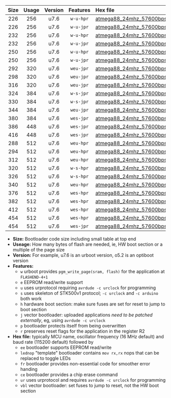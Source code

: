 |Size|Usage|Version|Features|Hex file|
|:-:|:-:|:-:|:-:|:--|
|226|256|u7.6|`w-u-hpr`|[atmega88_24mhz_57600bps_ur.hex](https://raw.githubusercontent.com/stefanrueger/urboot/main/bootloaders/atmega88/fcpu_24mhz/57600_bps/atmega88_24mhz_57600bps_ur.hex)|
|226|256|u7.6|`w-u-jpr`|[atmega88_24mhz_57600bps_ur_vbl.hex](https://raw.githubusercontent.com/stefanrueger/urboot/main/bootloaders/atmega88/fcpu_24mhz/57600_bps/atmega88_24mhz_57600bps_ur_vbl.hex)|
|232|256|u7.6|`w-u-hpr`|[atmega88_24mhz_57600bps_lednop_ur.hex](https://raw.githubusercontent.com/stefanrueger/urboot/main/bootloaders/atmega88/fcpu_24mhz/57600_bps/atmega88_24mhz_57600bps_lednop_ur.hex)|
|232|256|u7.6|`w-u-jpr`|[atmega88_24mhz_57600bps_lednop_ur_vbl.hex](https://raw.githubusercontent.com/stefanrueger/urboot/main/bootloaders/atmega88/fcpu_24mhz/57600_bps/atmega88_24mhz_57600bps_lednop_ur_vbl.hex)|
|250|256|u7.6|`w-u-hpr`|[atmega88_24mhz_57600bps_lednop_fr_ur.hex](https://raw.githubusercontent.com/stefanrueger/urboot/main/bootloaders/atmega88/fcpu_24mhz/57600_bps/atmega88_24mhz_57600bps_lednop_fr_ur.hex)|
|250|256|u7.6|`w-u-jpr`|[atmega88_24mhz_57600bps_lednop_fr_ur_vbl.hex](https://raw.githubusercontent.com/stefanrueger/urboot/main/bootloaders/atmega88/fcpu_24mhz/57600_bps/atmega88_24mhz_57600bps_lednop_fr_ur_vbl.hex)|
|292|320|u7.6|`weu-jpr`|[atmega88_24mhz_57600bps_ee_ur_vbl.hex](https://raw.githubusercontent.com/stefanrueger/urboot/main/bootloaders/atmega88/fcpu_24mhz/57600_bps/atmega88_24mhz_57600bps_ee_ur_vbl.hex)|
|298|320|u7.6|`weu-jpr`|[atmega88_24mhz_57600bps_ee_lednop_ur_vbl.hex](https://raw.githubusercontent.com/stefanrueger/urboot/main/bootloaders/atmega88/fcpu_24mhz/57600_bps/atmega88_24mhz_57600bps_ee_lednop_ur_vbl.hex)|
|316|320|u7.6|`weu-jpr`|[atmega88_24mhz_57600bps_ee_lednop_fr_ur_vbl.hex](https://raw.githubusercontent.com/stefanrueger/urboot/main/bootloaders/atmega88/fcpu_24mhz/57600_bps/atmega88_24mhz_57600bps_ee_lednop_fr_ur_vbl.hex)|
|324|384|u7.6|`w-s-jpr`|[atmega88_24mhz_57600bps_vbl.hex](https://raw.githubusercontent.com/stefanrueger/urboot/main/bootloaders/atmega88/fcpu_24mhz/57600_bps/atmega88_24mhz_57600bps_vbl.hex)|
|330|384|u7.6|`w-s-jpr`|[atmega88_24mhz_57600bps_lednop_vbl.hex](https://raw.githubusercontent.com/stefanrueger/urboot/main/bootloaders/atmega88/fcpu_24mhz/57600_bps/atmega88_24mhz_57600bps_lednop_vbl.hex)|
|344|384|u7.6|`weu-jpr`|[atmega88_24mhz_57600bps_ee_lednop_fr_ce_ur_vbl.hex](https://raw.githubusercontent.com/stefanrueger/urboot/main/bootloaders/atmega88/fcpu_24mhz/57600_bps/atmega88_24mhz_57600bps_ee_lednop_fr_ce_ur_vbl.hex)|
|380|384|u7.6|`wes-jpr`|[atmega88_24mhz_57600bps_ee_vbl.hex](https://raw.githubusercontent.com/stefanrueger/urboot/main/bootloaders/atmega88/fcpu_24mhz/57600_bps/atmega88_24mhz_57600bps_ee_vbl.hex)|
|386|448|u7.6|`wes-jpr`|[atmega88_24mhz_57600bps_ee_lednop_vbl.hex](https://raw.githubusercontent.com/stefanrueger/urboot/main/bootloaders/atmega88/fcpu_24mhz/57600_bps/atmega88_24mhz_57600bps_ee_lednop_vbl.hex)|
|416|448|u7.6|`wes-jpr`|[atmega88_24mhz_57600bps_ee_lednop_fr_vbl.hex](https://raw.githubusercontent.com/stefanrueger/urboot/main/bootloaders/atmega88/fcpu_24mhz/57600_bps/atmega88_24mhz_57600bps_ee_lednop_fr_vbl.hex)|
|288|512|u7.6|`weu-hpr`|[atmega88_24mhz_57600bps_ee_ur.hex](https://raw.githubusercontent.com/stefanrueger/urboot/main/bootloaders/atmega88/fcpu_24mhz/57600_bps/atmega88_24mhz_57600bps_ee_ur.hex)|
|294|512|u7.6|`weu-hpr`|[atmega88_24mhz_57600bps_ee_lednop_ur.hex](https://raw.githubusercontent.com/stefanrueger/urboot/main/bootloaders/atmega88/fcpu_24mhz/57600_bps/atmega88_24mhz_57600bps_ee_lednop_ur.hex)|
|312|512|u7.6|`weu-hpr`|[atmega88_24mhz_57600bps_ee_lednop_fr_ur.hex](https://raw.githubusercontent.com/stefanrueger/urboot/main/bootloaders/atmega88/fcpu_24mhz/57600_bps/atmega88_24mhz_57600bps_ee_lednop_fr_ur.hex)|
|320|512|u7.6|`w-s-hpr`|[atmega88_24mhz_57600bps.hex](https://raw.githubusercontent.com/stefanrueger/urboot/main/bootloaders/atmega88/fcpu_24mhz/57600_bps/atmega88_24mhz_57600bps.hex)|
|326|512|u7.6|`w-s-hpr`|[atmega88_24mhz_57600bps_lednop.hex](https://raw.githubusercontent.com/stefanrueger/urboot/main/bootloaders/atmega88/fcpu_24mhz/57600_bps/atmega88_24mhz_57600bps_lednop.hex)|
|340|512|u7.6|`weu-hpr`|[atmega88_24mhz_57600bps_ee_lednop_fr_ce_ur.hex](https://raw.githubusercontent.com/stefanrueger/urboot/main/bootloaders/atmega88/fcpu_24mhz/57600_bps/atmega88_24mhz_57600bps_ee_lednop_fr_ce_ur.hex)|
|376|512|u7.6|`wes-hpr`|[atmega88_24mhz_57600bps_ee.hex](https://raw.githubusercontent.com/stefanrueger/urboot/main/bootloaders/atmega88/fcpu_24mhz/57600_bps/atmega88_24mhz_57600bps_ee.hex)|
|382|512|u7.6|`wes-hpr`|[atmega88_24mhz_57600bps_ee_lednop.hex](https://raw.githubusercontent.com/stefanrueger/urboot/main/bootloaders/atmega88/fcpu_24mhz/57600_bps/atmega88_24mhz_57600bps_ee_lednop.hex)|
|412|512|u7.6|`wes-hpr`|[atmega88_24mhz_57600bps_ee_lednop_fr.hex](https://raw.githubusercontent.com/stefanrueger/urboot/main/bootloaders/atmega88/fcpu_24mhz/57600_bps/atmega88_24mhz_57600bps_ee_lednop_fr.hex)|
|454|512|u7.6|`wes-hpr`|[atmega88_24mhz_57600bps_ee_lednop_fr_ce.hex](https://raw.githubusercontent.com/stefanrueger/urboot/main/bootloaders/atmega88/fcpu_24mhz/57600_bps/atmega88_24mhz_57600bps_ee_lednop_fr_ce.hex)|
|454|512|u7.6|`wes-jpr`|[atmega88_24mhz_57600bps_ee_lednop_fr_ce_vbl.hex](https://raw.githubusercontent.com/stefanrueger/urboot/main/bootloaders/atmega88/fcpu_24mhz/57600_bps/atmega88_24mhz_57600bps_ee_lednop_fr_ce_vbl.hex)|

- **Size:** Bootloader code size including small table at top end
- **Useage:** How many bytes of flash are needed, ie, HW boot section or a multiple of the page size
- **Version:** For example, u7.6 is an urboot version, o5.2 is an optiboot version
- **Features:**
  + `w` urboot provides `pgm_write_page(sram, flash)` for the application at `FLASHEND-4+1`
  + `e` EEPROM read/write support
  + `u` uses urprotocol requiring `avrdude -c urclock` for programming
  + `s` uses skeleton of STK500v1 protocol; `-c urclock` and `-c arduino` both work
  + `h` hardware boot section: make sure fuses are set for reset to jump to boot section
  + `j` vector bootloader: uploaded applications *need to be patched externally*, eg, using `avrdude -c urclock`
  + `p` bootloader protects itself from being overwritten
  + `r` preserves reset flags for the application in the register R2
- **Hex file:** typically MCU name, oscillator frequency (16 MHz default) and baud rate (115200 default) followed by
  + `ee` bootloader supports EEPROM read/write
  + `lednop` "template" bootloader contains `mov rx,rx` nops that can be replaced to toggle LEDs
  + `fr` bootloader provides non-essential code for smoother error handing
  + `ce` bootloader provides a chip erase command
  + `ur` uses urprotocol and requires `avrdude -c urclock` for programming
  + `vbl` vector bootloader: set fuses to jump to reset, not the HW boot section
